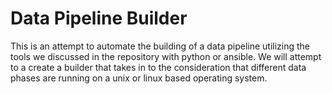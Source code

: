 # Data Pipeline Builder

This is an attempt to automate the building of a data pipeline  utilizing the tools we discussed in the repository with python or ansible. We will attempt to a create a builder that takes in to the consideration that different data phases are running on a unix or linux based operating system.




